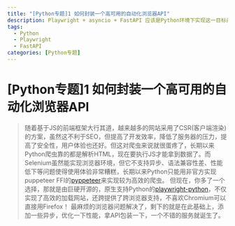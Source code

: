 ```yaml
---
title: "[Python专题]1 如何封装一个高可用的自动化浏览器API"
description: Playwright + asyncio + FastAPI 应该是Python环境下实现这一目标最好的一套工具。
tags:
  - Python
  - Playwright
  - FastAPI
categories: [Python专题]
---
```


# [Python专题]1 如何封装一个高可用的自动化浏览器API

> 随着基于JS的前端框架大行其道，越来越多的网站采用了CSR(客户端渲染)的方案，虽然这不利于SEO，但提高了开发效率，降低了服务器的压力，提高了安全性，用户体验也还好。但这对爬虫来说就很蛋疼了，长期以来Python爬虫靠的都是解析HTML，现在要执行JS才能拿到数据了。而Selenium虽然能实现浏览器环境，但它不支持异步、语法兼容性差、性能低下等问题使得使用体验非常糟糕，长期以来Python只能用非官方实现puppeteer FFI的[pyppeteer](https://github.com/pyppeteer/pyppeteer)来实现较为高效的爬虫。
> 但现在，你多了一个选择，那就是由巨硬开源的，原生支持Python的[playwright-python](https://github.com/microsoft/playwright-python)，不仅实现了高效的加载网站，还跨提供了跨浏览器支持，不喜欢Chromium可以直接用Firefox！
> 最麻烦的浏览器问题解决了，剩下的就是在此基础上，添加一些异步，优化一下性能，拿API包装一下，一个不错的服务就诞生了。
